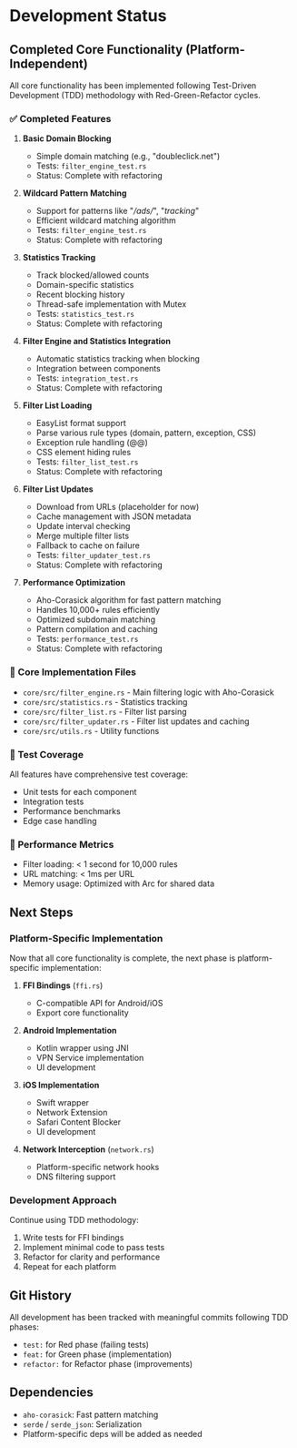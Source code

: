 # Development Status

## Completed Core Functionality (Platform-Independent)

All core functionality has been implemented following Test-Driven Development (TDD) methodology with Red-Green-Refactor cycles.

### ✅ Completed Features

1. **Basic Domain Blocking**
   - Simple domain matching (e.g., "doubleclick.net")
   - Tests: `filter_engine_test.rs`
   - Status: Complete with refactoring

2. **Wildcard Pattern Matching**
   - Support for patterns like "*/ads/*", "*tracking*"
   - Efficient wildcard matching algorithm
   - Tests: `filter_engine_test.rs`
   - Status: Complete with refactoring

3. **Statistics Tracking**
   - Track blocked/allowed counts
   - Domain-specific statistics
   - Recent blocking history
   - Thread-safe implementation with Mutex
   - Tests: `statistics_test.rs`
   - Status: Complete with refactoring

4. **Filter Engine and Statistics Integration**
   - Automatic statistics tracking when blocking
   - Integration between components
   - Tests: `integration_test.rs`
   - Status: Complete with refactoring

5. **Filter List Loading**
   - EasyList format support
   - Parse various rule types (domain, pattern, exception, CSS)
   - Exception rule handling (@@)
   - CSS element hiding rules
   - Tests: `filter_list_test.rs`
   - Status: Complete with refactoring

6. **Filter List Updates**
   - Download from URLs (placeholder for now)
   - Cache management with JSON metadata
   - Update interval checking
   - Merge multiple filter lists
   - Fallback to cache on failure
   - Tests: `filter_updater_test.rs`
   - Status: Complete with refactoring

7. **Performance Optimization**
   - Aho-Corasick algorithm for fast pattern matching
   - Handles 10,000+ rules efficiently
   - Optimized subdomain matching
   - Pattern compilation and caching
   - Tests: `performance_test.rs`
   - Status: Complete with refactoring

### 📁 Core Implementation Files

- `core/src/filter_engine.rs` - Main filtering logic with Aho-Corasick
- `core/src/statistics.rs` - Statistics tracking
- `core/src/filter_list.rs` - Filter list parsing
- `core/src/filter_updater.rs` - Filter list updates and caching
- `core/src/utils.rs` - Utility functions

### 🧪 Test Coverage

All features have comprehensive test coverage:
- Unit tests for each component
- Integration tests
- Performance benchmarks
- Edge case handling

### 🚀 Performance Metrics

- Filter loading: < 1 second for 10,000 rules
- URL matching: < 1ms per URL
- Memory usage: Optimized with Arc for shared data

## Next Steps

### Platform-Specific Implementation

Now that all core functionality is complete, the next phase is platform-specific implementation:

1. **FFI Bindings** (`ffi.rs`)
   - C-compatible API for Android/iOS
   - Export core functionality

2. **Android Implementation**
   - Kotlin wrapper using JNI
   - VPN Service implementation
   - UI development

3. **iOS Implementation**
   - Swift wrapper
   - Network Extension
   - Safari Content Blocker
   - UI development

4. **Network Interception** (`network.rs`)
   - Platform-specific network hooks
   - DNS filtering support

### Development Approach

Continue using TDD methodology:
1. Write tests for FFI bindings
2. Implement minimal code to pass tests
3. Refactor for clarity and performance
4. Repeat for each platform

## Git History

All development has been tracked with meaningful commits following TDD phases:
- `test:` for Red phase (failing tests)
- `feat:` for Green phase (implementation)
- `refactor:` for Refactor phase (improvements)

## Dependencies

- `aho-corasick`: Fast pattern matching
- `serde` / `serde_json`: Serialization
- Platform-specific deps will be added as needed
